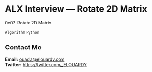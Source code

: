 # ALX Interview — Rotate 2D Matrix

0x07. Rotate 2D Matrix

`Algorithm`
`Python`

## Contact Me

**Email:** ouadia@elouardy.com \
**Twitter:** https://twitter.com/_ELOUARDY

